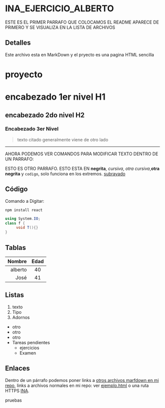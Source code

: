 # INA_EJERCICIO_ALBERTO
ESTE ES EL PRIMER PARRAFO QUE COLOCAMOS  EL README APARECE DE PRIMERO Y SE VISUALIZA EN LA LISTA DE ARCHIVOS 
## Detalles 
Este archivo esta en MarkDown y el pryecto es una pagina HTML sencilla

# proyecto 
# encabezado 1er nivel H1
## encabezado 2do nivel H2
### Encabezado 3er Nivel

> texto citado
> generalmente viene
> de otro lado

------
AHORA PODEMOS VER COMANDOS PARA MODIFICAR TEXTO DENTRO DE UN PARRAFO:

ESTO ES OTRO PARRAFO. ESTO
ESTA EN **negrita**,
_cursiva_, *otra cursiva*,__otra negrita__ y  `codigo`, solo funciona en los extremos.
<u>subrayado</u>

## Código
Comando a Digitar:
```
npm install react
```
``` csharp
using System.IO;
class f {
     void T(){}
}
```
<!-- comentario HTML -->
## Tablas
<!-- los dos puntos alinean el texto por columna-->
| Nombre  | Edad |
|--------:|:----:|
| alberto |  40  |
|  José   |  41  |

## Listas
1. texto
2. Tipo
3. Adornos
<!-- listas con viñetas -->
- otro
- otro
- otro
- Tareas pendientes
    - ejercicios
    - Examen

## Enlaces
Dentro de un párrafo podemos poner links a [otros archivos marfdown en mi repo](pantalla.md), links a archivos normales en mi repo: ver [ejemplo.html](/ejemplo.html) o una ruta HTTPS [INA](https://www.ina.ac.cr).

pruebas

